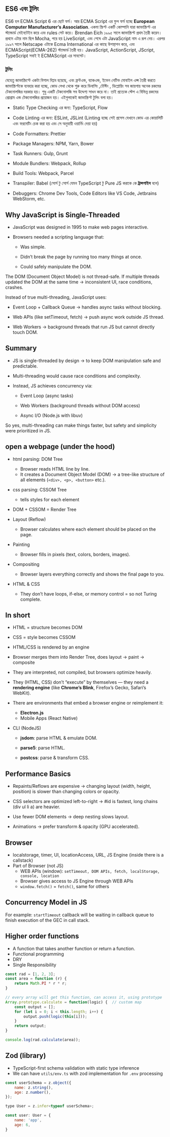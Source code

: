 ## ES6 এবং টুলিং
ES6 হল ECMA Script 6 এর ছোট ফর্ম। আর ECMA Script এর ফুল ফর্ম হচ্ছে **European Computer Manufacturer’s Association**. একমা স্ক্রিপ্ট একটি কোম্পানি যারা জাভাস্ক্রিপ্ট এর স্ট্যান্ডার্ড মেইনটেইন করে এবং rules সেট করে। Brendan Eich ১৯৯৫ সালে জাভাস্ক্রিপ্ট প্রথম তৈরী করেন। প্রথমে এটার নাম ছিল Mocha, পরে হয় LiveScript, এবং শেষে এটা JavaScript নাম এ রূপ নেয়। এরপর ১৯৯৭ সালে Netscape এটাকে Ecma International এর কাছে উপস্থাপন করে, এবং ECMAScript(ECMA-262) স্ট্যান্ডার্ড তৈরী হয়। JavaScript, ActionScript, JScript, TypeScript সবাই ই ECMAScript এর সাবসেট।

### টুলিং
যেহেতু জাভাস্ক্রিপ্টে একটা বিশাল বিপ্লব হয়েছে, এবং ফ্রন্টএন্ড, ব্যাকএন্ড, ইভেন নেটিভ মোবাইল এপ্স তৈরী  করতে জাভাস্ক্রিপ্টকে ব্যবহার  করা হচ্ছে, কোড লেখা থেকে শুরু করে ডিবাগিং ,টেস্টিং , ডিপ্লোয়িং সব জায়গায় অনেক রকমের টেকনোলজির দরকার হয়। শুধু একটি টেকনোলজি সব উদ্দেশ্য সাধন করে না। তাই প্রত্যেক স্টেপ এ বিভিন্ন রকমের প্রোগ্রাম এন্ড টেকনোলজির প্রয়োজন হয়। এইগুলাকেই  জাভাস্ক্রিপ্ট  টুলিং বলা হয়।

- Static Type Checking এর জন্য: TypeScript, Flow

- Code Linting এর জন্য: ESLint, JSLint (Linting হচ্ছে সেই প্রসেস যেখানে কোড এর কোয়ালিটি এবং ফরমেটিং চেক করা হয় এবং সে অনুযায়ী ওয়ার্নিং দেয়া হয়)

- Code Formatters: Prettier 

- Package Managers: NPM, Yarn, Bower

- Task Runners: Gulp, Grunt

- Module Bundlers: Webpack, Rollup

- Build Tools: Webpack, Parcel

- Transpiler: Babel (সোর্স টু সোর্স যেমন TypeScript টু Pure JS করাকে কে **ট্রান্সপাইল**  বলে)

- Debuggers: Chrome Dev Tools, Code Editors like VS Code, Jetbrains WebStorm, etc.

## Why JavaScript is Single-Threaded

- JavaScript was designed in 1995 to make web pages interactive.

- Browsers needed a scripting language that:

    - Was simple.

    - Didn’t break the page by running too many things at once.

    - Could safely manipulate the DOM.

The DOM (Document Object Model) is not thread-safe. If multiple threads updated the DOM at the same time → inconsistent UI, race conditions, crashes.

Instead of true multi-threading, JavaScript uses:

- Event Loop + Callback Queue → handles async tasks without blocking.

- Web APIs (like setTimeout, fetch) → push async work outside JS thread.

- Web Workers → background threads that run JS but cannot directly touch DOM.

## Summary

- JS is single-threaded by design → to keep DOM manipulation safe and predictable.

- Multi-threading would cause race conditions and complexity.

- Instead, JS achieves concurrency via:

    - Event Loop (async tasks)

    - Web Workers (background threads without DOM access)

    - Async I/O (Node.js with libuv)

So yes, multi-threading can make things faster, but safety and simplicity were prioritized in JS.

## open a webpage (under the hood)
- html parsing: DOM Tree
    - Browser reads HTML line by line.
    - It creates a Document Object Model (DOM) → a tree-like structure of all elements (`<div>, <p>, <button>` etc.).
- css parsing: CSSOM Tree
    - tells styles for each element
- DOM + CSSOM = Render Tree
- Layout (Reflow)
    - Browser calculates where each element should be placed on the page.
- Painting
    - Browser fills in pixels (text, colors, borders, images).

- Compositing
    - Browser layers everything correctly and shows the final page to you.

- HTML & CSS
    - They don’t have loops, if-else, or memory control = so not Turing complete.

## In short
- HTML = structure becomes DOM

- CSS = style becomes CSSOM

- HTML/CSS is rendered by an engine

- Browser merges them into Render Tree, does layout → paint → composite

- They are interpreted, not compiled, but browsers optimize heavily.

- They (HTML, CSS) don’t “execute” by themselves — they need a **rendering engine** (like **Chrome’s Blink**, Firefox’s Gecko, Safari’s WebKit).

- There are environments that embed a browser engine or reimplement it:
    - **Electron.js**
    - Mobile Apps (React Native)

- CLI (NodeJS)
    - **jsdom**: parse HTML & emulate DOM.

    - **parse5**: parse HTML.

    - **postcss**: parse & transform CSS.

## Performance Basics

- Repaints/Reflows are expensive → changing layout (width, height, position) is slower than changing colors or opacity.

- CSS selectors are optimized left-to-right → #id is fastest, long chains (div ul li a) are heavier.

- Use fewer DOM elements → deep nesting slows layout.

- Animations → prefer transform & opacity (GPU accelerated).

## Browser
- localstorage, timer, UI, locationAccess, URL, JS Engine (inside there is a callstack)
- Part of Browser (not JS)
    - WEB APIs (window): `setTimeout, DOM APIs, fetch, localStorage, console, location`
    - Browser gives access to JS Engine through WEB APIs
    - `window.fetch()` = `fetch()`, same for others

## Concurrency Model in JS
For example: `startTimeout` callback will be waiting in callback queue to finish execution of the GEC in call stack.

## Higher order functions
- A function that takes another function or return a function.
- Functional programming
- DRY
- Single Responsibility
```js
const rad = [1, 2, 3];
const area = function (r) {
    return Math.PI * r * r;
}

// every array will get this function, can access it, using prototype
Array.prototype.calculate = function(logic) {  // custom map
    const output = [];
    for (let i = 0; i < this.length; i++) {
        output.push(logic(this[i]));
    }
    return output;
}

console.log(rad.calculate(area));
```

## Zod (library)
- TypeScript-first schema validation with static type inference
- We can have `utils/env.ts` with zod implementation for `.env` processing

```js
const userSchema = z.object({
    name: z.string(),
    age: z.number(),
});

type User = z.infer<typeof userSchema>;

const user: User = {
    name: 'app',
    age: 6,
}
```